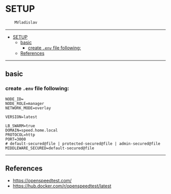 # SETUP

```sh
    MVladislav
```

---

- [SETUP](#setup)
  - [basic](#basic)
    - [create `.env` file following:](#create-env-file-following)
  - [References](#references)

---

## basic

### create `.env` file following:

```env
NODE_ID=
NODE_ROLE=manager
NETWORK_MODE=overlay

VERSION=latest

LB_SWARM=true
DOMAIN=speed.home.local
PROTOCOL=http
PORT=3000
# default-secured@file | protected-secured@file | admin-secured@file
MIDDLEWARE_SECURED=default-secured@file
```

---

## References

- <https://openspeedtest.com/>
- <https://hub.docker.com/r/openspeedtest/latest>
